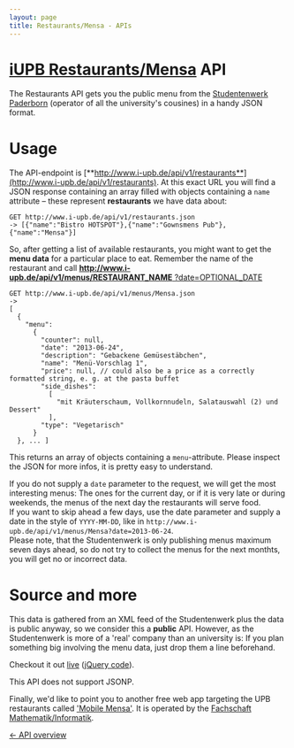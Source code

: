 ```yaml
---
layout: page
title: Restaurants/Mensa - APIs
---
```


[iUPB Restaurants/Mensa](http://www.i-upb.de/restaurants) API
==================
The Restaurants API gets you the public menu from the [Studentenwerk Paderborn](http://www.studentenwerk-pb.de/gastronomie.html) (operator of all the university's cousines) in a handy JSON format.

Usage
=====
  
The API-endpoint is [**http://www.i-upb.de/api/v1/restaurants**](http://www.i-upb.de/api/v1/restaurants). At this exact URL you will find a JSON response containing an array filled with objects containing a `name` attribute – these represent **restaurants** we have data about:

    GET http://www.i-upb.de/api/v1/restaurants.json
    -> [{"name":"Bistro HOTSPOT"},{"name":"Gownsmens Pub"},{"name":"Mensa"}]

So, after getting a list of available restaurants, you might want to get the **menu data** for a particular place to eat. Remember the name of the restaurant and call [**http://www.i-upb.de/api/v1/menus/RESTAURANT_NAME** ?date=OPTIONAL_DATE](http://www.i-upb.de/api/v1/menus/Mensa.json)

    GET http://www.i-upb.de/api/v1/menus/Mensa.json
    -> 
    [
	  {
	    "menu":
	      {
	        "counter": null,
	        "date":	"2013-06-24",
	        "description": "Gebackene Gemüsestäbchen",
	        "name":	"Menü-Vorschlag 1",
	        "price": null, // could also be a price as a correctly formatted string, e. g. at the pasta buffet
	        "side_dishes":
	          [
	            "mit Kräuterschaum, Vollkornnudeln, Salatauswahl (2) und Dessert"
	          ],
	        "type": "Vegetarisch"
	      }
      }, ... ]

This returns an array of objects containing a `menu`-attribute. Please inspect the JSON for more infos, it is pretty easy to understand.

If you do not supply a `date` parameter to the request, we will get the most interesting menus: The ones for the current day, or if it is very late or during weekends, the menus of the next day the restaurants will serve food.    
If you want to skip ahead a few days, use the date parameter and supply a date in the style of `YYYY-MM-DD`, like in `http://www.i-upb.de/api/v1/menus/Mensa?date=2013-06-24`.    
Please note, that the Studentenwerk is only publishing menus maximum seven days ahead, so do not try to collect the menus for the next monthts, you will get no or incorrect data.

Source and more
===============

This data is gathered from an XML feed of the Studentenwerk plus the data is public anyway, so we consider this a **public** API. However, as the Studentenwerk is more of a 'real' company than an university is: If you plan something big involving the menu data, just drop them a line beforehand. 

Checkout it out [live](http://www.i-upb.de/restaurants) ([jQuery code](https://github.com/yippie-io/iUPB/blob/master/app/assets/javascripts/restaurants.js.coffee)).

This API does not support JSONP.

Finally, we'd like to point you to another free web app targeting the UPB restaurants called ['Mobile Mensa'](http://zeugs.die-fachschaft.de/mobilemensa/). It is operated by the [Fachschaft Mathematik/Informatik](https://fsmi.uni-paderborn.de).

[← API overview](/apis.html)